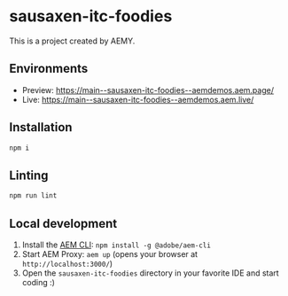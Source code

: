 # sausaxen-itc-foodies

This is a project created by AEMY.

## Environments

- Preview: https://main--sausaxen-itc-foodies--aemdemos.aem.page/
- Live: https://main--sausaxen-itc-foodies--aemdemos.aem.live/

## Installation

```sh
npm i
```

## Linting

```sh
npm run lint
```

## Local development

1. Install the [AEM CLI](https://github.com/adobe/helix-cli): `npm install -g @adobe/aem-cli`
1. Start AEM Proxy: `aem up` (opens your browser at `http://localhost:3000/`)
1. Open the `sausaxen-itc-foodies` directory in your favorite IDE and start coding :)
